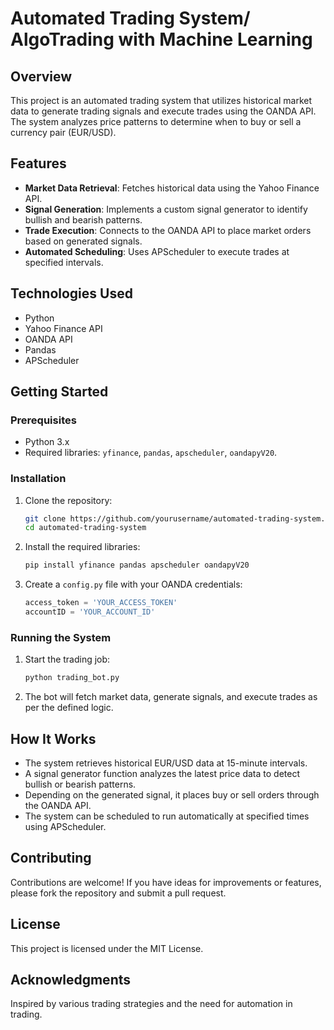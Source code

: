 # Automated Trading System/ AlgoTrading with Machine Learning

## Overview

This project is an automated trading system that utilizes historical market data to generate trading signals and execute trades using the OANDA API. The system analyzes price patterns to determine when to buy or sell a currency pair (EUR/USD).

## Features

- **Market Data Retrieval**: Fetches historical data using the Yahoo Finance API.
- **Signal Generation**: Implements a custom signal generator to identify bullish and bearish patterns.
- **Trade Execution**: Connects to the OANDA API to place market orders based on generated signals.
- **Automated Scheduling**: Uses APScheduler to execute trades at specified intervals.

## Technologies Used

- Python
- Yahoo Finance API
- OANDA API
- Pandas
- APScheduler

## Getting Started

### Prerequisites

- Python 3.x
- Required libraries: `yfinance`, `pandas`, `apscheduler`, `oandapyV20`.

### Installation

1. Clone the repository:
    ```bash
    git clone https://github.com/yourusername/automated-trading-system.git
    cd automated-trading-system
    ```

2. Install the required libraries:
    ```bash
    pip install yfinance pandas apscheduler oandapyV20
    ```

3. Create a `config.py` file with your OANDA credentials:
    ```python
    access_token = 'YOUR_ACCESS_TOKEN'
    accountID = 'YOUR_ACCOUNT_ID'
    ```

### Running the System

1. Start the trading job:
    ```bash
    python trading_bot.py
    ```

2. The bot will fetch market data, generate signals, and execute trades as per the defined logic.

## How It Works

- The system retrieves historical EUR/USD data at 15-minute intervals.
- A signal generator function analyzes the latest price data to detect bullish or bearish patterns.
- Depending on the generated signal, it places buy or sell orders through the OANDA API.
- The system can be scheduled to run automatically at specified times using APScheduler.

## Contributing

Contributions are welcome! If you have ideas for improvements or features, please fork the repository and submit a pull request.

## License

This project is licensed under the MIT License.

## Acknowledgments

Inspired by various trading strategies and the need for automation in trading.
